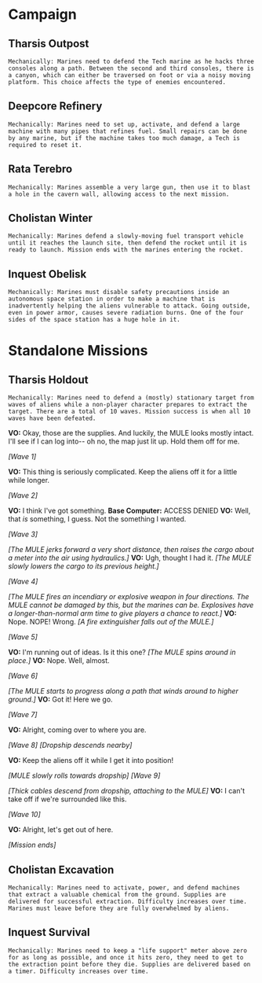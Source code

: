 # Campaign

## Tharsis Outpost

`Mechanically: Marines need to defend the Tech marine as he hacks three consoles along a path. Between the second and third consoles, there is a canyon, which can either be traversed on foot or via a noisy moving platform. This choice affects the type of enemies encountered.`

## Deepcore Refinery

`Mechanically: Marines need to set up, activate, and defend a large machine with many pipes that refines fuel. Small repairs can be done by any marine, but if the machine takes too much damage, a Tech is required to reset it.`

## Rata Terebro

`Mechanically: Marines assemble a very large gun, then use it to blast a hole in the cavern wall, allowing access to the next mission.`

## Cholistan Winter

`Mechanically: Marines defend a slowly-moving fuel transport vehicle until it reaches the launch site, then defend the rocket until it is ready to launch. Mission ends with the marines entering the rocket.`

## Inquest Obelisk

`Mechanically: Marines must disable safety precautions inside an autonomous space station in order to make a machine that is inadvertently helping the aliens vulnerable to attack. Going outside, even in power armor, causes severe radiation burns. One of the four sides of the space station has a huge hole in it.`

# Standalone Missions

## Tharsis Holdout

`Mechanically: Marines need to defend a (mostly) stationary target from waves of aliens while a non-player character prepares to extract the target. There are a total of 10 waves. Mission success is when all 10 waves have been defeated.`

**VO:** Okay, those are the supplies. And luckily, the MULE looks mostly intact. I'll see if I can log into-- oh no, the map just lit up. Hold them off for me.

*[Wave 1]*

**VO:** This thing is seriously complicated. Keep the aliens off it for a little while longer.

*[Wave 2]*

**VO:** I think I've got something.
**Base Computer:** ACCESS DENIED
**VO:** Well, that *is* something, I guess. Not the something I wanted.

*[Wave 3]*

*[The MULE jerks forward a very short distance, then raises the cargo about a meter into the air using hydraulics.]*
**VO:** Ugh, thought I had it.
*[The MULE slowly lowers the cargo to its previous height.]*

*[Wave 4]*

*[The MULE fires an incendiary or explosive weapon in four directions. The MULE cannot be damaged by this, but the marines can be. Explosives have a longer-than-normal arm time to give players a chance to react.]*
**VO:** Nope. NOPE! Wrong.
*[A fire extinguisher falls out of the MULE.]*

*[Wave 5]*

**VO:** I'm running out of ideas. Is it this one?
*[The MULE spins around in place.]*
**VO:** Nope. Well, almost.

*[Wave 6]*

*[The MULE starts to progress along a path that winds around to higher ground.]*
**VO:** Got it! Here we go.

*[Wave 7]*

**VO:** Alright, coming over to where you are.

*[Wave 8]*
*[Dropship descends nearby]*

**VO:** Keep the aliens off it while I get it into position!

*[MULE slowly rolls towards dropship]*
*[Wave 9]*

*[Thick cables descend from dropship, attaching to the MULE]*
**VO:** I can't take off if we're surrounded like this.

*[Wave 10]*

**VO:** Alright, let's get out of here.

*[Mission ends]*

## Cholistan Excavation

`Mechanically: Marines need to activate, power, and defend machines that extract a valuable chemical from the ground. Supplies are delivered for successful extraction. Difficulty increases over time. Marines must leave before they are fully overwhelmed by aliens.`

## Inquest Survival

`Mechanically: Marines need to keep a "life support" meter above zero for as long as possible, and once it hits zero, they need to get to the extraction point before they die. Supplies are delivered based on a timer. Difficulty increases over time.`
